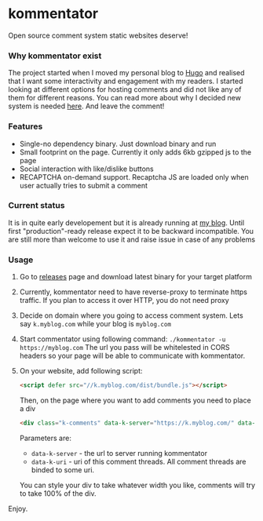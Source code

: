 # kommentator
Open source comment system static websites deserve!

### Why kommentator exist

The project started when I moved my personal blog to [Hugo](http://gohugo.io) and realised that I want some interactivity and engagement with my readers. I started looking at different options for hosting comments and did not like any of them for different reasons. You can read more about why I decided new system is needed [here](https://binarybuffer.com/post/2017/09-open-source-comment-system/). And leave the comment!

### Features

* Single-no dependency binary. Just download binary and run
* Small footprint on the page. Currently it only adds 6kb gzipped js to the page
* Social interaction with like/dislike buttons
* RECAPTCHA on-demand support. Recaptcha JS are loaded only when user actually tries to submit a comment


### Current status

It is in quite early developement but it is already running at [my blog](https://binarybuffer.com). Until first "production"-ready release expect it to be backward incompatible. You are still more than welcome to use it and raise issue in case of any problems

### Usage

1. Go to [releases](https://github.com/kenota/kommentator/releases) page and download latest binary for your target platform
1. Currently, kommentator need to have reverse-proxy to terminate https traffic. If you plan to access it over HTTP, you do not need proxy
1. Decide on domain where you going to access comment system. Lets say `k.myblog.com` while your blog is `myblog.com`
1. Start commentator using following command: `./kommentator -u https://myblog.com` The url you pass will be whitelested in CORS headers so your page will be able to communicate with kommentator.
1. On your website, add following script:
    ```html
    <script defer src="//k.myblog.com/dist/bundle.js"></script>
    ```
    Then, on the page where you want to add comments you need to place a div
    ```html
    <div class="k-comments" data-k-server="https://k.myblog.com/" data-k-uri="https://myblog.com/my-post" />
    ```
    Parameters are:
    * `data-k-server` - the url to server running kommentator
    * `data-k-uri` - uri of this comment threads. All comment threads are binded to some uri.

    You can style your div to take whatever width you like, comments will try to take 100% of the div.

Enjoy.